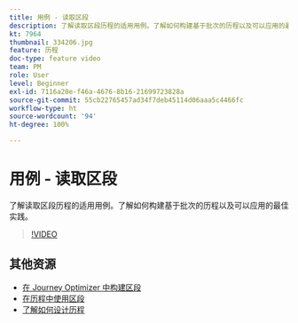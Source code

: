 ```yaml
---
title: 用例 - 读取区段
description: 了解读取区段历程的适用用例。了解如何构建基于批次的历程以及可以应用的最佳实践。
kt: 7964
thumbnail: 334206.jpg
feature: 历程
doc-type: feature video
team: PM
role: User
level: Beginner
exl-id: 7116a20e-f46a-4676-8b16-21699723828a
source-git-commit: 55cb22765457ad34f7deb45114d06aaa5c4466fc
workflow-type: ht
source-wordcount: '94'
ht-degree: 100%

---
```


# 用例 - 读取区段

了解读取区段历程的适用用例。了解如何构建基于批次的历程以及可以应用的最佳实践。

>[!VIDEO](https://video.tv.adobe.com/v/334206?quality=12)

## 其他资源

* [在 Journey Optimizer 中构建区段](https://experienceleague.adobe.com/docs/journey-optimizer/using/segment/creating-a-segment.html?lang=zh-Hans)
* [在历程中使用区段](https://experienceleague.adobe.com/docs/journey-optimizer/using/orchestrate-journeys/about-journey-building/read-segment.html?lang=zh-Hans)
* [了解如何设计历程](https://experienceleague.adobe.com/docs/journey-optimizer/using/orchestrate-journeys/create-journey/using-the-journey-designer.html?lang=zh-Hans)
